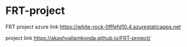 # FRT-project 
FRT project  azure link https://white-rock-0fffefd10.4.azurestaticapps.net

 project link https://akashvallamkonda.github.io/FRT-project/
